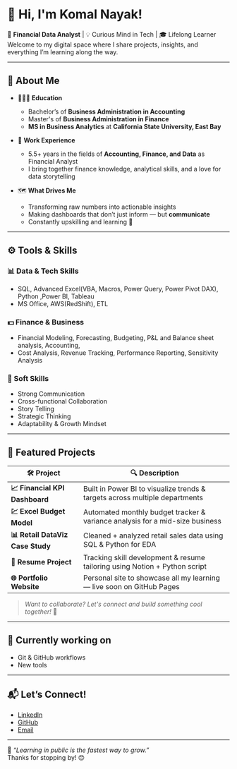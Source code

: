 # 👋 Hi, I'm Komal Nayak!

🎯 **Financial Data Analyst** | 💡 Curious Mind in Tech | 🎓 Lifelong Learner  
Welcome to my digital space where I share projects, insights, and everything I’m learning along the way.

---

## 🧠 About Me

- 👩🏻‍🎓 **Education**
  - Bachelor’s of **Business Administration in Accounting**  
  - Master's of **Business Administration in Finance** 
  - **MS in Business Analytics** at **California State University, East Bay**

- 💼 **Work Experience**
  - 5.5+ years in the fields of **Accounting, Finance, and Data** as Financial Analyst
  - I bring together finance knowledge, analytical skills, and a love for data storytelling

- 🗺️ **What Drives Me**
  - Transforming raw numbers into actionable insights
  - Making dashboards that don’t just inform — but **communicate**
  - Constantly upskilling and learning 🚀

---

## ⚙️ Tools & Skills

### 📊 Data & Tech Skills
- SQL, Advanced Excel(VBA, Macros, Power Query, Power Pivot DAX), Python ,Power BI, Tableau
- MS Office, AWS(RedShift), ETL

  
### 💵 Finance & Business
- Financial Modeling, Forecasting, Budgeting, P&L and Balance sheet analysis, Accounting,   
- Cost Analysis, Revenue Tracking, Performance Reporting, Sensitivity Analysis

### 🎯 Soft Skills
- Strong Communication  
- Cross-functional Collaboration
- Story Telling  
- Strategic Thinking  
- Adaptability & Growth Mindset  

---

## 🚀 Featured Projects

| 🛠 Project | 🔍 Description |
|-----------|----------------|
| **📈 Financial KPI Dashboard** | Built in Power BI to visualize trends & targets across multiple departments |
| **💹 Excel Budget Model** | Automated monthly budget tracker & variance analysis for a mid-size business |
| **📊 Retail DataViz Case Study** | Cleaned + analyzed retail sales data using SQL & Python for EDA |
| **🧠 Resume Project** | Tracking skill development & resume tailoring using Notion + Python script |
| **🌐 Portfolio Website** | Personal site to showcase all my learning — live soon on GitHub Pages |

> *Want to collaborate? Let's connect and build something cool together!* 🤝

---

## 🌱 Currently working on

- Git & GitHub workflows
- New tools 


---

## 📬 Let’s Connect!

- [LinkedIn](www.linkedin.com/in/komal-nayak)
- [GitHub](https://github.com/knayak1202)
- [Email](komalnayak1202@gmail.com)
  

---

📝 *“Learning in public is the fastest way to grow.”*  
Thanks for stopping by! 😊  
